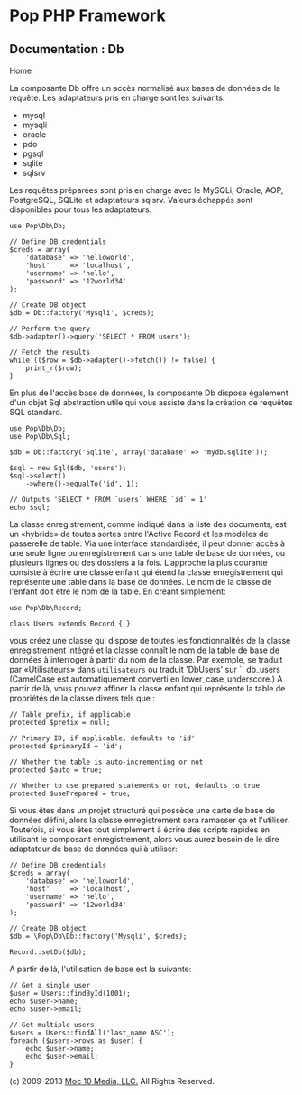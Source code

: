Pop PHP Framework
=================

Documentation : Db
------------------

Home

La composante Db offre un accès normalisé aux bases de données de la
requête. Les adaptateurs pris en charge sont les suivants:

-   mysql
-   mysqli
-   oracle
-   pdo
-   pgsql
-   sqlite
-   sqlsrv

Les requêtes préparées sont pris en charge avec le MySQLi, Oracle, AOP,
PostgreSQL, SQLite et adaptateurs sqlsrv. Valeurs échappés sont
disponibles pour tous les adaptateurs.

    use Pop\Db\Db;

    // Define DB credentials
    $creds = array(
        'database' => 'helloworld',
        'host'     => 'localhost',
        'username' => 'hello',
        'password' => '12world34'
    );

    // Create DB object
    $db = Db::factory('Mysqli', $creds);

    // Perform the query
    $db->adapter()->query('SELECT * FROM users');

    // Fetch the results
    while (($row = $db->adapter()->fetch()) != false) {
        print_r($row);
    }

En plus de l'accès base de données, la composante Db dispose également
d'un objet Sql abstraction utile qui vous assiste dans la création de
requêtes SQL standard.

    use Pop\Db\Db;
    use Pop\Db\Sql;

    $db = Db::factory('Sqlite', array('database' => 'mydb.sqlite'));

    $sql = new Sql($db, 'users');
    $sql->select()
        ->where()->equalTo('id', 1);

    // Outputs 'SELECT * FROM `users` WHERE `id` = 1'
    echo $sql;

La classe enregistrement, comme indiqué dans la liste des documents, est un «hybride» de toutes sortes entre l'Active Record et les modèles de passerelle de table. Via une interface standardisée, il peut donner accès à une seule ligne ou enregistrement dans une table de base de données, ou plusieurs lignes ou des dossiers à la fois. L'approche la plus courante consiste à écrire une classe enfant qui étend la classe enregistrement qui représente une table dans la base de données. Le nom de la classe de l'enfant doit être le nom de la table. En créant simplement:

    use Pop\Db\Record;

    class Users extends Record { }

vous créez une classe qui dispose de toutes les fonctionnalités de la classe enregistrement intégré et la classe connaît le nom de la table de base de données à interroger à partir du nom de la classe. Par exemple, se traduit par «Utilisateurs» dans `utilisateurs` ou traduit 'DbUsers' sur `` db_users (CamelCase est automatiquement converti en lower_case_underscore.) A partir de là, vous pouvez affiner la classe enfant qui représente la table de propriétés de la classe divers tels que :

    // Table prefix, if applicable
    protected $prefix = null;

    // Primary ID, if applicable, defaults to 'id'
    protected $primaryId = 'id';

    // Whether the table is auto-incrementing or not
    protected $auto = true;

    // Whether to use prepared statements or not, defaults to true
    protected $usePrepared = true;

Si vous êtes dans un projet structuré qui possède une carte de base de données défini, alors la classe enregistrement sera ramasser ça et l'utiliser. Toutefois, si vous êtes tout simplement à écrire des scripts rapides en utilisant le composant enregistrement, alors vous aurez besoin de le dire adaptateur de base de données qui à utiliser:

    // Define DB credentials
    $creds = array(
        'database' => 'helloworld',
        'host'     => 'localhost',
        'username' => 'hello',
        'password' => '12world34'
    );

    // Create DB object
    $db = \Pop\Db\Db::factory('Mysqli', $creds);

    Record::setDb($db);

A partir de là, l'utilisation de base est la suivante:

    // Get a single user
    $user = Users::findById(1001);
    echo $user->name;
    echo $user->email;

    // Get multiple users
    $users = Users::findAll('last_name ASC');
    foreach ($users->rows as $user) {
        echo $user->name;
        echo $user->email;
    }

\(c) 2009-2013 [Moc 10 Media, LLC.](http://www.moc10media.com) All
Rights Reserved.

